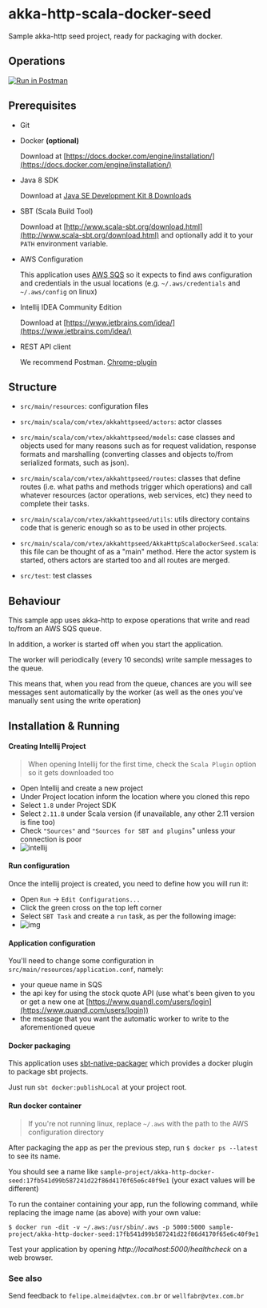 # akka-http-scala-docker-seed
Sample akka-http seed project, ready for packaging with docker.

## Operations

[![Run in Postman](https://run.pstmn.io/button.svg)](https://app.getpostman.com/run-collection/7d91311bacdf7872c884)

## Prerequisites

- Git

- Docker **(optional)**

  Download at [https://docs.docker.com/engine/installation/](https://docs.docker.com/engine/installation/)

- Java 8 SDK

  Download at  [Java SE Development Kit 8 Downloads](http://www.oracle.com/technetwork/java/javase/downloads/jdk8-downloads-2133151.html)

- SBT (Scala Build Tool)
 
  Download at [http://www.scala-sbt.org/download.html](http://www.scala-sbt.org/download.html) and optionally add it to your `PATH` environment variable.

- AWS Configuration

  This application uses [AWS SQS](https://aws.amazon.com/sqs/) so it expects to find aws configuration and credentials in the usual locations (e.g. `~/.aws/credentials` and `~/.aws/config` on linux)

- Intellij IDEA Community Edition

  Download at [https://www.jetbrains.com/idea/](https://www.jetbrains.com/idea/)

- REST API client

  We recommend Postman. [Chrome-plugin](https://chrome.google.com/webstore/detail/postman/fhbjgbiflinjbdggehcddcbncdddomop?hl=en)

## Structure

- `src/main/resources`: configuration files 

- `src/main/scala/com/vtex/akkahttpseed/actors`: actor classes
 
- `src/main/scala/com/vtex/akkahttpseed/models`: case classes and objects used for many reasons such as for request validation, response formats and marshalling (converting classes and objects to/from serialized formats, such as json).

- `src/main/scala/com/vtex/akkahttpseed/routes`: classes that define routes (i.e. what paths and methods trigger which operations) and call whatever resources (actor operations, web services, etc) they need to complete their tasks.

- `src/main/scala/com/vtex/akkahttpseed/utils`: utils directory contains code that is generic enough so as to be used in other projects.

- `src/main/scala/com/vtex/akkahttpseed/AkkaHttpScalaDockerSeed.scala`: this file can be thought of as a "main" method. Here the actor system is started, others actors are started too and all routes are merged.

- `src/test`: test classes

## Behaviour

This sample app uses akka-http to expose operations that write and read to/from an AWS SQS queue. 

In addition, a worker is started off when you start the application. 

The worker will periodically (every 10 seconds) write sample messages to the queue. 

This means that, when you read from the queue, chances are you will see messages sent automatically by the worker (as well as the ones you've manually sent using the write operation)


## Installation & Running

#### Creating Intellij Project

> When opening Intellij for the first time, check the `Scala Plugin` option so it gets downloaded too

- Open Intellij and create a new project
- Under Project location inform the location where you cloned this repo
- Select `1.8` under Project SDK
- Select `2.11.8` under Scala version (if unavailable, any other 2.11 version is fine too)
- Check `"Sources"` and `"Sources for SBT and plugins`" unless your connection is poor
- ![intellij](http://i.imgur.com/mOxeZdVg.png)

#### Run configuration

Once the intellij project is created, you need to define how you will run it:

- Open `Run` -> `Edit Configurations...`
- Click the green cross on the top left corner
- Select `SBT Task` and create a `run` task, as per the following image:
- ![img](http://i.imgur.com/kOss71d.png)

#### Application configuration

You'll need to change some configuration in `src/main/resources/application.conf`, namely:

- your queue name in SQS
- the api key for using the stock quote API (use what's been given to you or get a new one at [https://www.quandl.com/users/login](https://www.quandl.com/users/login))
- the message that you want the automatic worker to write to the aforementioned queue

#### Docker packaging

This application uses [sbt-native-packager](https://github.com/sbt/sbt-native-packager) which provides a docker plugin to package sbt projects.

Just run `sbt docker:publishLocal` at your project root.

#### Run docker container

> If you're not running linux, replace `~/.aws` with the path to the AWS configuration directory

After packaging the app as per the previous step, run `$ docker ps --latest` to see its name.

You should see a name like `sample-project/akka-http-docker-seed:17fb541d99b587241d22f86d4170f65e6c40f9e1` (your exact values will be different)

To run the container containing your app, run the following command, while replacing the image name (as above) with your own value:

`$ docker run -dit -v ~/.aws:/usr/sbin/.aws -p 5000:5000 sample-project/akka-http-docker-seed:17fb541d99b587241d22f86d4170f65e6c40f9e1`

Test your application by opening *http://localhost:5000/healthcheck* on a web browser.

### See also

Send feedback to `felipe.almeida@vtex.com.br` or `wellfabr@vtex.com.br`
